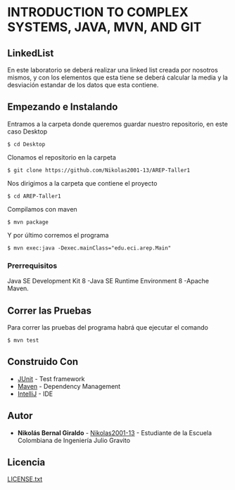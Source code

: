 # INTRODUCTION TO COMPLEX SYSTEMS, JAVA, MVN, AND GIT
## LinkedList

En este laboratorio se deberá realizar una linked list creada por nosotros mismos, y con 
los elementos que esta tiene se deberá calcular la media y la desviación estandar de los datos que esta contiene.

## Empezando e Instalando

Entramos a la carpeta donde queremos guardar nuestro repositorio, en este caso Desktop

`$ cd Desktop`

Clonamos el repositorio en la carpeta

`$ git clone https://github.com/Nikolas2001-13/AREP-Taller1`

Nos dirigimos a la carpeta que contiene el proyecto

`$ cd AREP-Taller1`

Compilamos con maven

`$ mvn package`

Y por último corremos el programa

`$ mvn exec:java -Dexec.mainClass="edu.eci.arep.Main"`

### Prerrequisitos
Java SE Development Kit 8 -Java SE Runtime Environment 8 -Apache Maven.

## Correr las Pruebas

Para correr las pruebas del programa habrá que ejecutar el comando

`$ mvn test`

## Construido Con

* [JUnit](https://mvnrepository.com/artifact/junit/junit) - Test framework
* [Maven](https://maven.apache.org/) - Dependency Management
* [IntelliJ](https://www.jetbrains.com/es-es/idea/) - IDE

## Autor

* **Nikolás Bernal Giraldo** - [Nikolas2001-13](https://github.com/Nikolas2001-13) - Estudiante de la Escuela Colombiana de Ingeniería Julio Gravito

## Licencia

[LICENSE.txt](http://www.gnu.org/licenses/gpl.html) 

